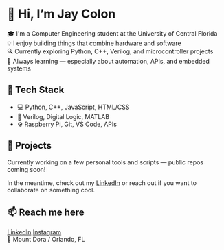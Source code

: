 # 👋 Hi, I’m Jay Colon

🎓 I'm a Computer Engineering student at the University of Central Florida  
💡 I enjoy building things that combine hardware and software  
🔍 Currently exploring Python, C++, Verilog, and microcontroller projects  
🌱 Always learning — especially about automation, APIs, and embedded systems  

## 🧰 Tech Stack
- 💻 Python, C++, JavaScript, HTML/CSS
- 🧠 Verilog, Digital Logic, MATLAB
- ⚙️ Raspberry Pi, Git, VS Code, APIs

## 🚧 Projects
Currently working on a few personal tools and scripts — public repos coming soon!

In the meantime, check out my [LinkedIn](https://www.linkedin.com/in/jay-colon-2a6258243/) or reach out if you want to collaborate on something cool.

## 📫 Reach me here
[LinkedIn](https://www.linkedin.com/in/jay-colon-2a6258243/) [Instagram](https://www.instagram.com/jay.colon_)    
📍 Mount Dora / Orlando, FL
